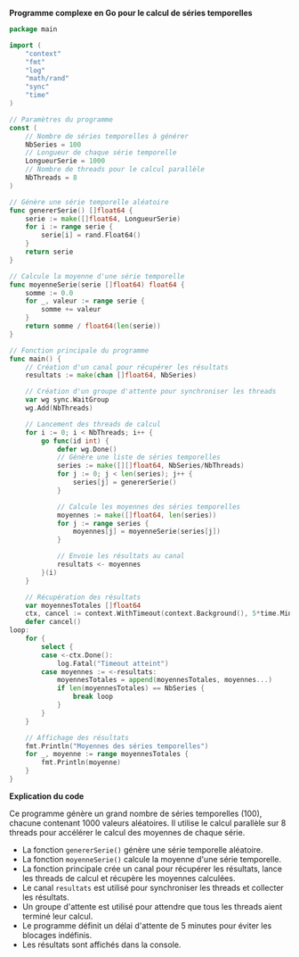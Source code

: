 **Programme complexe en Go pour le calcul de séries temporelles**

```go
package main

import (
    "context"
    "fmt"
    "log"
    "math/rand"
    "sync"
    "time"
)

// Paramètres du programme
const (
    // Nombre de séries temporelles à générer
    NbSeries = 100
    // Longueur de chaque série temporelle
    LongueurSerie = 1000
    // Nombre de threads pour le calcul parallèle
    NbThreads = 8
)

// Génère une série temporelle aléatoire
func genererSerie() []float64 {
    serie := make([]float64, LongueurSerie)
    for i := range serie {
        serie[i] = rand.Float64()
    }
    return serie
}

// Calcule la moyenne d'une série temporelle
func moyenneSerie(serie []float64) float64 {
    somme := 0.0
    for _, valeur := range serie {
        somme += valeur
    }
    return somme / float64(len(serie))
}

// Fonction principale du programme
func main() {
    // Création d'un canal pour récupérer les résultats
    resultats := make(chan []float64, NbSeries)

    // Création d'un groupe d'attente pour synchroniser les threads
    var wg sync.WaitGroup
    wg.Add(NbThreads)

    // Lancement des threads de calcul
    for i := 0; i < NbThreads; i++ {
        go func(id int) {
            defer wg.Done()
            // Génère une liste de séries temporelles
            series := make([][]float64, NbSeries/NbThreads)
            for j := 0; j < len(series); j++ {
                series[j] = genererSerie()
            }

            // Calcule les moyennes des séries temporelles
            moyennes := make([]float64, len(series))
            for j := range series {
                moyennes[j] = moyenneSerie(series[j])
            }

            // Envoie les résultats au canal
            resultats <- moyennes
        }(i)
    }

    // Récupération des résultats
    var moyennesTotales []float64
    ctx, cancel := context.WithTimeout(context.Background(), 5*time.Minute)
    defer cancel()
loop:
    for {
        select {
        case <-ctx.Done():
            log.Fatal("Timeout atteint")
        case moyennes := <-resultats:
            moyennesTotales = append(moyennesTotales, moyennes...)
            if len(moyennesTotales) == NbSeries {
                break loop
            }
        }
    }

    // Affichage des résultats
    fmt.Println("Moyennes des séries temporelles")
    for _, moyenne := range moyennesTotales {
        fmt.Println(moyenne)
    }
}
```

**Explication du code**

Ce programme génère un grand nombre de séries temporelles (100), chacune contenant 1000 valeurs aléatoires. Il utilise le calcul parallèle sur 8 threads pour accélérer le calcul des moyennes de chaque série.

* La fonction `genererSerie()` génère une série temporelle aléatoire.
* La fonction `moyenneSerie()` calcule la moyenne d'une série temporelle.
* La fonction principale crée un canal pour récupérer les résultats, lance les threads de calcul et récupère les moyennes calculées.
* Le canal `resultats` est utilisé pour synchroniser les threads et collecter les résultats.
* Un groupe d'attente est utilisé pour attendre que tous les threads aient terminé leur calcul.
* Le programme définit un délai d'attente de 5 minutes pour éviter les blocages indéfinis.
* Les résultats sont affichés dans la console.